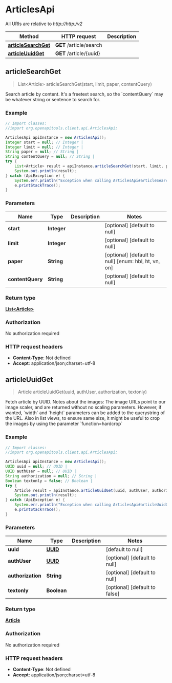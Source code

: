 # ArticlesApi

All URIs are relative to *http://http:/v2*

Method | HTTP request | Description
------------- | ------------- | -------------
[**articleSearchGet**](ArticlesApi.md#articleSearchGet) | **GET** /article/search | 
[**articleUuidGet**](ArticlesApi.md#articleUuidGet) | **GET** /article/{uuid} | 



## articleSearchGet

> List&lt;Article&gt; articleSearchGet(start, limit, paper, contentQuery)



Search article by content. It&#39;s a freetext search, so the &#x60;contentQuery&#x60; may be whatever string or sentence to search for.

### Example

```java
// Import classes:
//import org.openapitools.client.api.ArticlesApi;

ArticlesApi apiInstance = new ArticlesApi();
Integer start = null; // Integer | 
Integer limit = null; // Integer | 
String paper = null; // String | 
String contentQuery = null; // String | 
try {
    List<Article> result = apiInstance.articleSearchGet(start, limit, paper, contentQuery);
    System.out.println(result);
} catch (ApiException e) {
    System.err.println("Exception when calling ArticlesApi#articleSearchGet");
    e.printStackTrace();
}
```

### Parameters


Name | Type | Description  | Notes
------------- | ------------- | ------------- | -------------
 **start** | **Integer**|  | [optional] [default to null]
 **limit** | **Integer**|  | [optional] [default to null]
 **paper** | **String**|  | [optional] [default to null] [enum: hbl, ht, vn, on]
 **contentQuery** | **String**|  | [optional] [default to null]

### Return type

[**List&lt;Article&gt;**](Article.md)

### Authorization

No authorization required

### HTTP request headers

- **Content-Type**: Not defined
- **Accept**: application/json;charset=utf-8


## articleUuidGet

> Article articleUuidGet(uuid, authUser, authorization, textonly)



Fetch article by UUID.   Notes about the images:   The image URLs point to our image scaler, and are returned without no scaling parameters.  However, if wanted, &#x60;width&#x60; and &#x60;height&#x60; parameters can be added to the querystring of the URL.  Also in list views, to ensure same size, it might be useful to crop the images by using the parameter &#x60;function&#x3D;hardcrop&#x60;

### Example

```java
// Import classes:
//import org.openapitools.client.api.ArticlesApi;

ArticlesApi apiInstance = new ArticlesApi();
UUID uuid = null; // UUID | 
UUID authUser = null; // UUID | 
String authorization = null; // String | 
Boolean textonly = false; // Boolean | 
try {
    Article result = apiInstance.articleUuidGet(uuid, authUser, authorization, textonly);
    System.out.println(result);
} catch (ApiException e) {
    System.err.println("Exception when calling ArticlesApi#articleUuidGet");
    e.printStackTrace();
}
```

### Parameters


Name | Type | Description  | Notes
------------- | ------------- | ------------- | -------------
 **uuid** | [**UUID**](.md)|  | [default to null]
 **authUser** | [**UUID**](.md)|  | [optional] [default to null]
 **authorization** | **String**|  | [optional] [default to null]
 **textonly** | **Boolean**|  | [optional] [default to false]

### Return type

[**Article**](Article.md)

### Authorization

No authorization required

### HTTP request headers

- **Content-Type**: Not defined
- **Accept**: application/json;charset=utf-8

